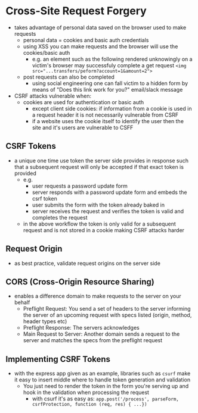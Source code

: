 # Cross-Site Request Forgery

* takes advantage of personal data saved on the browser used to make requests
  * personal data = cookies and basic auth credentials
  * using XSS you can make requests and the browser will use the cookies/basic auth
    * e.g. an element such as the following rendered unknowingly on a victim's browser may successfuly complete a get request `<img src="...transfers/peform?account=1&amount=2">`
  * post requests can also be completed
    * using social engineering one can fall victim to a hidden form by means of "Does this link work for you?" email/slack message
* CSRF attacks vulnerable when:
  * cookies are used for authentication or basic auth
    * except client side cookies: if information from a cookie is used in a request header it is not necessarily vulnerable from CSRF
    * if a website uses the cookie itself to identify the user then the site and it's users are vulnerable to CSFF

## CSRF Tokens

* a unique one time use token the server side provides in response such that a subsequent request will only be accepted if that exact token is provided
  * e.g.
    * user requests a password update form
    * server responds with a password update form and embeds the csrf token
    * user submits the form with the token already baked in
    * server receives the request and verifies the token is valid and completes the request
  * in the above workflow the token is only valid for a subsequent request and is not stored in a cookie making CSRF attacks harder

## Request Origin

* as best practice, validate request origins on the server side

## CORS (Cross-Origin Resource Sharing)

* enables a difference domain to make requests to the server on your behalf
  * Preflight Request: You send a set of headers to the server informing the server of an upcoming request with specs listed (origin, method, header types etc)
  * Preflight Response: The servers acknowledges
  * Main Request to Server: Another domain sends a request to the server and matches the specs from the preflight request

## Implementing CSRF Tokens

* with the express app given as an example, libraries such as `csurf` make it easy to insert middle where to handle token generation and validation
  * You just need to render the token in the form you're serving up and hook in the validation when processing the request
    * with csurf it's as easy as: `app.post('/process', parseForm, csrfProtection, function (req, res) { ...})`
